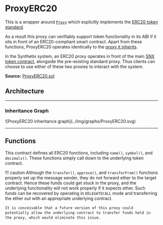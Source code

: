 # ProxyERC20

This is a wrapper around [`Proxy`](Proxy.md) which explicitly implements the [ERC20 token standard](https://docs.openzeppelin.com/contracts/2.x/api/token/erc20#ERC20Detailed).

As a result this proxy can verifiably support token functionality in its ABI if it sits in front of an ERC20-compliant smart contract. Apart from these functions, ProxyERC20 operates identically to the [proxy it inherits](Proxy.md).

In the Synthetix system, an ERC20 proxy operates in front of the main [SNX token contract](Synthetix.md), alongside the pre-existing standard proxy. Thus clients can choose to use either of these two proxies to interact with the system.

**Source:** [ProxyERC20.sol](https://github.com/Synthetixio/synthetix/blob/master/contracts/ProxyERC20.sol)

<section-sep />

## Architecture

---

### Inheritance Graph

<centered-image>
    ![ProxyERC20 inheritance graph](../img/graphs/ProxyERC20.svg)
</centered-image>

---

<section-sep />

## Functions

This contract defines all ERC20 functions, including `name()`, `symbol()`, and `decimals()`. These functions simply call down to the underlying token contract.

!!! caution
    Although the `transfer()`, `approve()`, and `transferFrom()` functions properly set up the message sender, they do not forward ether to the target contract. Hence these funds could get stuck in the proxy, and the underlying functionality will not work properly if it expects ether. Such funds can be recovered by operating in `DELEGATECALL` mode and transferring the ether out with an appropriate underlying contract.

    It is conceivable that a future version of this proxy could potentially allow the underlying contract to transfer funds held in the proxy, which would eliminate this issue.

<section-sep />
